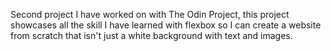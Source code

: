 Second project I have worked on with The Odin Project, this project showcases all the skill I have learned with flexbox so I can create a website from scratch that isn't just a white background with text and images. 